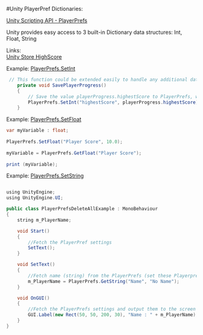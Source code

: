 #Unity PlayerPref Dictionaries:

[Unity Scripting API - PlayerPrefs](https://docs.unity3d.com/ScriptReference/PlayerPrefs.html)

Unity provides easy access to 3 built-in Dictionary data structures: Int, Float, String

Links:  
[Unity Store HighScore](https://unity3d.com/learn/tutorials/topics/scripting/high-score-playerprefs)

Example:  [PlayerPrefs.SetInt](https://docs.unity3d.com/ScriptReference/PlayerPrefs.SetInt.html)

```java
 // This function could be extended easily to handle any additional data we wanted to store in our PlayerProgress object
    private void SavePlayerProgress()
    {
        // Save the value playerProgress.highestScore to PlayerPrefs, with a key of "highestScore"
        PlayerPrefs.SetInt("highestScore", playerProgress.highestScore);
    }
```


Example:  [PlayerPrefs.SetFloat](https://docs.unity3d.com/ScriptReference/PlayerPrefs.SetFloat.html)
```java
var myVariable : float;
 
PlayerPrefs.SetFloat("Player Score", 10.0);
 
myVariable = PlayerPrefs.GetFloat("Player Score");
 
print (myVariable);
```

Example:  [PlayerPrefs.SetString](https://docs.unity3d.com/ScriptReference/PlayerPrefs.GetString.html)


```java

using UnityEngine;
using UnityEngine.UI;

public class PlayerPrefsDeleteAllExample : MonoBehaviour
{
    string m_PlayerName;

    void Start()
    {
        //Fetch the PlayerPref settings
        SetText();
    }

    void SetText()
    {
        //Fetch name (string) from the PlayerPrefs (set these Playerprefs in another script). If no string exists, the default is "No Name"
        m_PlayerName = PlayerPrefs.GetString("Name", "No Name");
    }

    void OnGUI()
    {
        //Fetch the PlayerPrefs settings and output them to the screen using Labels
        GUI.Label(new Rect(50, 50, 200, 30), "Name : " + m_PlayerName);
    }
}

```

